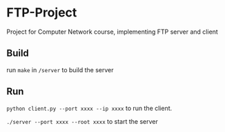 # FTP-Project
Project for Computer Network course, implementing FTP server and client

## Build

run `make` in `/server` to build the server

## Run

`python client.py --port xxxx --ip xxxx` to run the client.

`./server --port xxxx --root xxxx` to start the server
